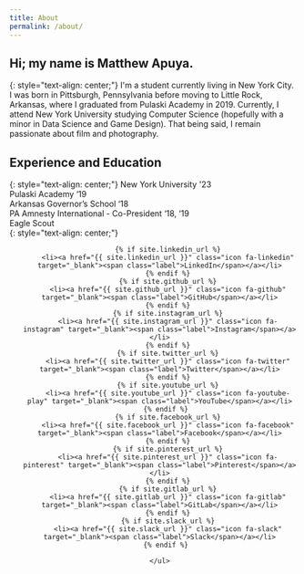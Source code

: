 ```yaml
---
title: About
permalink: /about/
---
```

## **Hi; my name is Matthew Apuya.**
{: style="text-align: center;"}
I'm a student currently living in New York City. I was born in Pittsburgh, Pennsylvania before moving to Little Rock, Arkansas, where I graduated from Pulaski Academy in 2019. Currently, I attend New York University studying Computer Science (hopefully with a minor in Data Science and Game Design). That being said, I remain passionate about film and photography.
## **Experience and Education**
{: style="text-align: center;"}
New York University '23 <br>
​​Pulaski Academy ‘19 <br>
Arkansas Governor’s School ‘18 <br>
PA Amnesty International - Co-President ‘18, ‘19 <br>
​Eagle Scout <br>
{: style="text-align: center;"}

<section>
	<ul class="icons" style="text-align: center">

		{% if site.linkedin_url %}
		<li><a href="{{ site.linkedin_url }}" class="icon fa-linkedin" target="_blank"><span class="label">LinkedIn</span></a></li>
		{% endif %}
		{% if site.github_url %}
		<li><a href="{{ site.github_url }}" class="icon fa-github" target="_blank"><span class="label">GitHub</span></a></li>
		{% endif %}
		{% if site.instagram_url %}
		<li><a href="{{ site.instagram_url }}" class="icon fa-instagram" target="_blank"><span class="label">Instagram</span></a></li>
		{% endif %}
		{% if site.twitter_url %}
		<li><a href="{{ site.twitter_url }}" class="icon fa-twitter" target="_blank"><span class="label">Twitter</span></a></li>
		{% endif %}
		{% if site.youtube_url %}
		<li><a href="{{ site.youtube_url }}" class="icon fa-youtube-play" target="_blank"><span class="label">YouTube</span></a></li>
		{% endif %}	
		{% if site.facebook_url %}
		<li><a href="{{ site.facebook_url }}" class="icon fa-facebook" target="_blank"><span class="label">Facebook</span></a></li>
		{% endif %}
		{% if site.pinterest_url %}
		<li><a href="{{ site.pinterest_url }}" class="icon fa-pinterest" target="_blank"><span class="label">Pinterest</span></a></li>
		{% endif %}
		{% if site.gitlab_url %}
		<li><a href="{{ site.gitlab_url }}" class="icon fa-gitlab" target="_blank"><span class="label">GitLab</span></a></li>
		{% endif %}
		{% if site.slack_url %}
		<li><a href="{{ site.slack_url }}" class="icon fa-slack" target="_blank"><span class="label">Slack</span></a></li>
		{% endif %}	
        
	</ul>
</section>